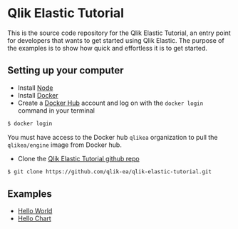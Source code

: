 # Qlik Elastic Tutorial

This is the source code repository for the Qlik Elastic Tutorial, an entry point for developers that wants to get started using Qlik Elastic. The purpose of the examples is to show how quick and effortless it is to get started.


## Setting up your computer
* Install [Node](https://nodejs.org)
* Install [Docker](https://docs.docker.com/engine/getstarted/step_one/)
* Create a [Docker Hub](https://hub.docker.com/) account and log on with the `docker login` command in your terminal

```bash
$ docker login
```
You must have access to the Docker hub `qlikea` organization to pull the `qlikea/engine` image from Docker hub.

* Clone the [Qlik Elastic Tutorial github repo](https://github.com/qlik-ea/qlik-elastic-tutorial)

```bash
$ git clone https://github.com/qlik-ea/qlik-elastic-tutorial.git
```

## Examples
-   [Hello World](hello-world/README.md)
-   [Hello Chart](hello-chart/README.md)
